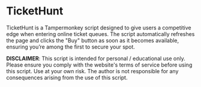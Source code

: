# TicketHunt

TicketHunt is a Tampermonkey script designed to give users a competitive edge when entering online ticket queues. The script automatically refreshes the page and clicks the "Buy" button as soon as it becomes available, ensuring you’re among the first to secure your spot.

**DISCLAIMER**:
This script is intended for personal / educational use only. Please ensure you comply with the website's terms of service before using this script. Use at your own risk. The author is not responsible for any consequences arising from the use of this script.
